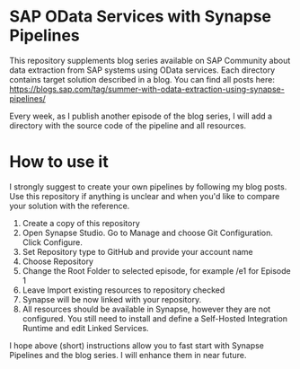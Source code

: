 # SAP OData Services with Synapse Pipelines

This repository supplements blog series available on SAP Community about data extraction from SAP systems using OData services. Each directory contains target solution described in a blog.
You can find all posts here:
https://blogs.sap.com/tag/summer-with-odata-extraction-using-synapse-pipelines/

Every week, as I publish another episode of the blog series, I will add a directory with the source code of the pipeline and all resources.

# How to use it
I strongly suggest to create your own pipelines by following my blog posts. Use this repository if anything is unclear and when you'd like to compare your solution with the reference.
1) Create a copy of this repository
2) Open Synapse Studio. Go to Manage and choose Git Configuration. Click Configure.
3) Set Repository type to GitHub and provide your account name
4) Choose Repository
5) Change the Root Folder to selected episode, for example /e1 for Episode 1
6) Leave Import existing resources to repository checked
7) Synapse will be now linked with your repository. 
8) All resources should be available in Synapse, however they are not configured. You still need to install and define a Self-Hosted Integration Runtime and edit Linked Services.

I hope above (short) instructions allow you to fast start with Synapse Pipelines and the blog series. I will enhance them in near future.

